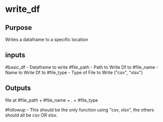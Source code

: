 # write_df

## Purpose

Writes a dataframe to a specific location

## inputs
#basic_df - Dataframe to write
#file_path - Path to Write Df to
#file_name - Name to Write Df to
#file_type - Type of File to Write ("csv", "xlsx")

## Outputs

file at #file_path + #file_name + . + #file_type

#followup - This should be the only function using "csv, xlsx", the others should all be csv OR xlsx.

